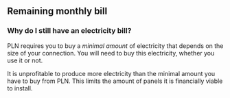 ## Remaining monthly bill

### Why do I still have an electricity bill?
PLN requires you to buy a _minimal amount_ of electricity that depends on the size of your connection.
You will need to buy this electricity, whether you use it or not.

It is unprofitable to produce more electricity than the minimal amount you have to buy from PLN. 
This limits the amount of panels it is financially viable to install.
